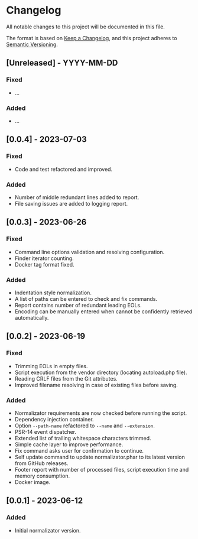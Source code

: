 # Changelog

All notable changes to this project will be documented in this file.

The format is based on [Keep a Changelog](https://keepachangelog.com/en/1.1.0/),
and this project adheres to [Semantic Versioning](https://semver.org/spec/v2.0.0.html).

## [Unreleased] - YYYY-MM-DD

### Fixed

- ...

### Added

- ...

## [0.0.4] - 2023-07-03

### Fixed

- Code and test refactored and improved.

### Added

- Number of middle redundant lines added to report.
- File saving issues are added to logging report.

## [0.0.3] - 2023-06-26

### Fixed

- Command line options validation and resolving configuration.
- Finder iterator counting.
- Docker tag format fixed.

### Added

- Indentation style normalization.
- A list of paths can be entered to check and fix commands.
- Report contains number of redundant leading EOLs.
- Encoding can be manually entered when cannot be confidently retrieved
  automatically.

## [0.0.2] - 2023-06-19

### Fixed

- Trimming EOLs in empty files.
- Script execution from the vendor directory (locating autoload.php file).
- Reading CRLF files from the Git attributes.
- Improved filename resolving in case of existing files before saving.

### Added

- Normalizator requirements are now checked before running the script.
- Dependency injection container.
- Option `--path-name` refactored to `--name` and `--extension`.
- PSR-14 event dispatcher.
- Extended list of trailing whitespace characters trimmed.
- Simple cache layer to improve performance.
- Fix command asks user for confirmation to continue.
- Self update command to update normalizator.phar to its latest version from
  GitHub releases.
- Footer report with number of processed files, script execution time and memory
  consumption.
- Docker image.

## [0.0.1] - 2023-06-12

### Added

- Initial normalizator version.
